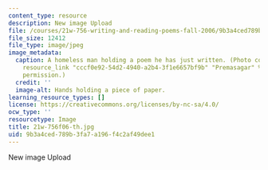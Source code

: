```yaml
---
content_type: resource
description: New image Upload
file: /courses/21w-756-writing-and-reading-poems-fall-2006/9b3a4ced789b3fa7a196f4c2af49dee1_21w-756f06-th.jpg
file_size: 12412
file_type: image/jpeg
image_metadata:
  caption: A homeless man holding a poem he has just written. (Photo courtesy of {{%
    resource_link "cccf0e92-54d2-4940-a2b4-3f1e6657bf9b" "Premasagar" %}}. Used with
    permission.)
  credit: ''
  image-alt: Hands holding a piece of paper.
learning_resource_types: []
license: https://creativecommons.org/licenses/by-nc-sa/4.0/
ocw_type: ''
resourcetype: Image
title: 21w-756f06-th.jpg
uid: 9b3a4ced-789b-3fa7-a196-f4c2af49dee1
---
```

New image Upload